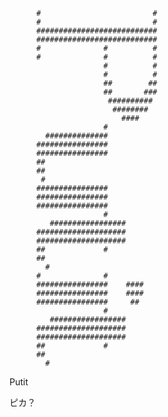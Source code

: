           #                         #
          #                         #
          ###########################
          ###########################
          #              #          #
          #              #          #
                         #          #
                         #          #
                         ##        ##
                         ##       ###
                          ########## 
                           ######## 
                             #### 
                         #
            ##############
          ################
          ################
          ##
          ##
           # 
          ################
          ################
          ################
                         #
             #################
          ####################
          ####################
          ##             #
          ##
            #
          #              #
          ################    ####
          ################    ####
          ################     ##
                         #
             #################
          ####################
          ####################
          ##             #
          ##
            #

Putit

ピカ？